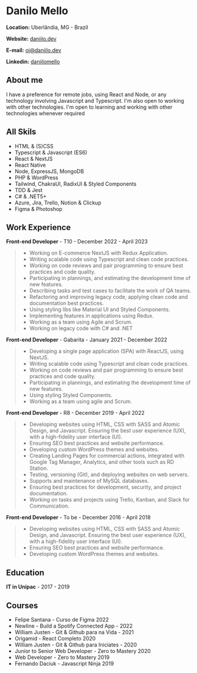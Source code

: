 # Danilo Mello

**Location:** Uberlândia, MG - Brazil

**Website:** [daniilo.dev](http://daniilo.dev)

**E-mail:** oi@daniilo.dev

**Linkedin:** [daniilomello](https://www.linkedin.com/in/daniilomello/)

## About me
I have a preference for remote jobs, using React and Node, or any technology involving Javascript and Typescript. I'm also open to working with other technologies. I'm open to learning and working with other technologies whenever required

## All Skils

* HTML & (S)CSS
* Typescript & Javascript (ES6)
* React & NextJS
* React Native
* Node, ExpressJS, MongoDB
* PHP & WordPress
* Tailwind, ChakraUI, RadixUI & Styled Components
* TDD & Jest
* C# & .NET5+
* Azure, Jira, Trello, Notion & Clickup
* Figma & Photoshop


## Work Experience

**Front-end Developer** - T10 - December 2022 - April 2023

> - Working on E-commerce NextJS with Redux Application.
> - Writing scalable code using Typescript and clean code practices.
> - Working on code reviews and pair programming to ensure best practices and code quality.
> - Participating in plannings, and estimating the development time of new features.
> - Describing tasks and test cases to facilitate the work of QA teams.
> - Refactoring and improving legacy code, applying clean code and documentation best practices.
> - Using styling libs like Material UI and Styled Components.
> - Implementing features in applications using Redux.
> - Working as a team using Agile and Scrum.
> - Working on legacy code with C# and .NET

**Front-end Developer** - Gabarita - January 2021 - December 2022

> - Developing a single page application (SPA) with ReactJS, using NextJS.
> - Writing scalable code using Typescript and clean code practices.
> - Working on code reviews and pair programming to ensure best practices and code quality.
> - Participating in plannings, and estimating the development time of new features.
> - Using styling Styled Components.
> - Working as a team using agile and Scrum.

**Front-end Developer** - R8 - December 2019 - April 2022

> - Developing websites using HTML, CSS with SASS and Atomic Design, and Javascript. Ensuring the best user experience (UX), with a high-fidelity user interface (UI).
> - Ensuring SEO best practices and website performance.
> - Developing custom WordPress themes and websites.
> - Creating Landing Pages for commercial actions, integrated with Google Tag Manager, Analytics, and other tools such as RD Station.
> - Testing, versioning (Git), and deploying websites on web servers.
> - Supports and maintenance of MySQL databases.
> - Ensuring best practices for development, security, and project documentation.
> - Working on tasks and projects using Trello, Kanban, and Slack for Communication.

**Front-end Developer** - To be - December 2016 - April 2018

> - Developing websites using HTML, CSS with SASS and Atomic Design, and Javascript. Ensuring the best user experience (UX), with a high-fidelity user interface (UI).
> - Ensuring SEO best practices and website performance.
> - Developing custom WordPress themes and websites.


## Education

**IT in Unipac** - 2017 - 2019

## Courses

* Felipe Santana - Curso de Figma 2022
* Newline - Build a Spotify Connected App - 2022
* William Justen - Git & Github para na Vida - 2021
* Origamid - React Completo 2020
* William Justen - Git & Github para Iniciates - 2020
* Junior to Senior Web Developer - Zero to Mastery 2020
* Web Developer - Zero to Mastery 2019
* Fernando Daciuk - Javascript Ninja 2019
